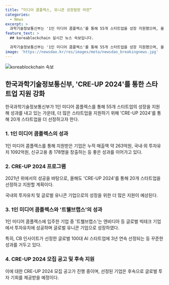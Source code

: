```yaml
---
title: “미디어 콤플렉스, 유니콘 성장발판 마련”
categories:
  - News
excerpt: >
  과학기술정보통신부는 '1인 미디어 콤플렉스'를 통해 55개 스타트업을 성장 지원했으며, 올해 'CRE-UP 2024' 프로그램으로 20개 스타트업을 더 선정할 예정이다. 이 중 '트웰브랩스'는 글로벌 투자유치로 성장 가능성을 입증하며 눈에 띈다. 그들이 개발한 영상·언어모델(VLM) 기술은 글로벌 유망 기업으로의 도약을 이룩했으며, 이 같은 성공 모델을 찾고 지원하기 위해 계속해서 노력할 예정이다. 1인 미디어 콤플렉스는 창업기업들을 위한 인프라 제공으로 청년 일자리 창출과 혁신기술 접목을 촉진한다. (문의: 과학기술정보통신부 방송진흥정책관 디지털방송정책과, 한국전파진흥협회 1인미디어사업추진단)
feature_text: >
  ## koreablockchain 실시간 뉴스 속보입니다.

  과학기술정보통신부는 '1인 미디어 콤플렉스'를 통해 55개 스타트업을 성장 지원했으며, 올해 'CRE-UP 2024' 프로그램으로 20개 스타트업을 더 선정할 예정이다. 이 중 '트웰브랩스'는 글로벌 투자유치로 성장 가능성을 입증하며 눈에 띈다. 그들이 개발한 영상·언어모델(VLM) 기술은 글로벌 유망 기업으로의 도약을 이룩했으며, 이 같은 성공 모델을 찾고 지원하기 위해 계속해서 노력할 예정이다. 1인 미디어 콤플렉스는 창업기업들을 위한 인프라 제공으로 청년 일자리 창출과 혁신기술 접목을 촉진한다. (문의: 과학기술정보통신부 방송진흥정책관 디지털방송정책과, 한국전파진흥협회 1인미디어사업추진단)
image: 'https://newsdao.kr/res/images/meta/newsdao_breakingnews.jpg'
---
```


<p><img src="https://newsdao.kr/res/images/meta/newsdao_breakingnews.jpg" alt="koreablockchain 속보" /></p>

<h2 data-ke-size="size26">한국과학기술정보통신부, 'CRE-UP 2024'를 통한 스타트업 지원 강화</h2>

<p data-ke-size="size16">한국과학기술정보통신부가 1인 미디어 콤플렉스를 통해 55개 스타트업의 성장을 지원해 성과를 내고 있는 가운데, 더 많은 스타트업을 지원하기 위해 'CRE-UP 2024'를 통해 20개 스타트업을 더 선정하고자 한다.</p>

<h3>1. 1인 미디어 콤플렉스의 성과</h3>

<p data-ke-size="size16">1인 미디어 콤플렉스를 통해 지원받은 기업은 누적 매출액 약 263억원, 국내·외 투자유치 1092억원, 신규고용 총 178명을 창출하는 등 좋은 성과를 이어가고 있다.</p>

<h3>2. CRE-UP 2024 프로그램</h3>

<p data-ke-size="size16">2021년 위에서의 성공을 바탕으로, 올해도 'CRE-UP 2024'를 통해 20개 스타트업을 선정하고 지원할 계획이다.</p>

<p data-ke-size="size16">국내외 투자유치 및 글로벌 유니콘 기업으로의 성장을 위한 더 많은 지원이 예상된다.</p>

<h3>3. 1인 미디어 콤플렉스와 '트웰브랩스'의 성과</h3>

<p data-ke-size="size16">1인 미디어 콤플렉스에 입주한 기업 중 '트웰브랩스'는 엔비디아 등 글로벌 빅테크 기업에서 투자유치에 성공하며 글로벌 유니콘 기업으로 성장하였다.</p>

<p data-ke-size="size16">특히, CB 인사이트가 선정한 글로벌 100대 AI 스타트업에 3년 연속 선정되는 등 꾸준한 성과를 거두고 있다.</p>

<h3>4. CRE-UP 2024 모집 공고 및 후속 지원</h3>

<p data-ke-size="size16">이에 대한 CRE-UP 2024 모집 공고가 진행 중이며, 선정된 기업은 후속으로 글로벌 투자 기회를 제공받을 예정이다.</p>

